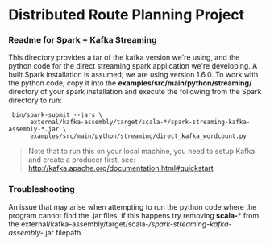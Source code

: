 

# Distributed Route Planning Project
### Readme for Spark + Kafka Streaming 
 
 This directory provides a tar of the kafka version we're using, and the python code for the direct streaming spark application we're developing. A built Spark installation is assumed; we are using version 1.6.0. To work with the python code, copy it into the **examples/src/main/python/streaming/** directory of your spark installation and execute the following from the Spark directory to run: 
```
 bin/spark-submit --jars \
      external/kafka-assembly/target/scala-*/spark-streaming-kafka-assembly-*.jar \
      examples/src/main/python/streaming/direct_kafka_wordcount.py  
```
> Note that to run this on your local machine, you need to setup Kafka and create a producer first, see: http://kafka.apache.org/documentation.html#quickstart

### Troubleshooting

An issue that may arise when attempting to run the python code where the program cannot find the .jar files, if this happens try removing **scala-*** from the external/kafka-assembly/target/scala-*/spark-streaming-kafka-assembly-*.jar filepath.
